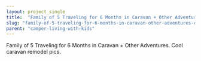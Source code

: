 ```yaml
---
layout: project_single
title:  "Family of 5 Traveling for 6 Months in Caravan + Other Adventures. Cool caravan remodel pics."
slug: "family-of-5-traveling-for-6-months-in-caravan-other-adventures-cool-caravan-remodel-pics"
parent: "camper-living-with-kids"
---
```

Family of 5 Traveling for 6 Months in Caravan + Other Adventures. Cool caravan remodel pics.
